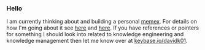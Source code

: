### Hello
I am currently thinking about and building a personal [memex](https://en.m.wikipedia.org/wiki/Memex). For details on how I'm going about it see [here](https://www.notion.so/Integrating-a-Personal-Memex-with-Keybase-79740269cbcf4f11b9674005b6cefdc9) and [here](https://smallproblems.substack.com/p/building-a-personal-memex-0b3). If you have references or pointers for something I should look into related to knowledge engineering and knowledge management then let me know over at [keybase.io/davidk01](https://keybase.io/davidk01).
<!--
**davidk01/davidk01** is a ✨ _special_ ✨ repository because its `README.md` (this file) appears on your GitHub profile.

Here are some ideas to get you started:

- 🔭 I’m currently working on ...
- 🌱 I’m currently learning ...
- 👯 I’m looking to collaborate on ...
- 🤔 I’m looking for help with ...
- 💬 Ask me about ...
- 📫 How to reach me: ...
- 😄 Pronouns: ...
- ⚡ Fun fact: ...
-->
